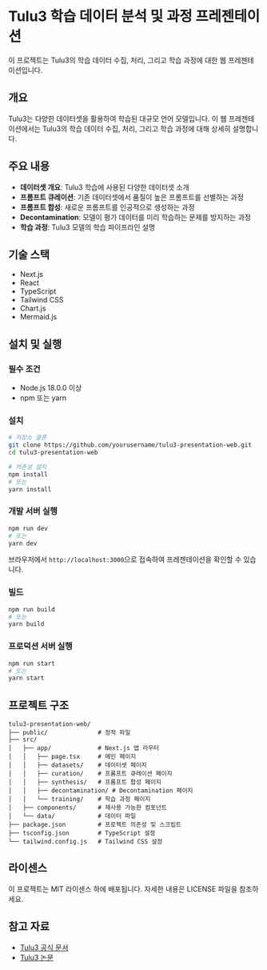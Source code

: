 # Tulu3 학습 데이터 분석 및 과정 프레젠테이션

이 프로젝트는 Tulu3의 학습 데이터 수집, 처리, 그리고 학습 과정에 대한 웹 프레젠테이션입니다.

## 개요

Tulu3는 다양한 데이터셋을 활용하여 학습된 대규모 언어 모델입니다. 이 웹 프레젠테이션에서는 Tulu3의 학습 데이터 수집, 처리, 그리고 학습 과정에 대해 상세히 설명합니다.

## 주요 내용

- **데이터셋 개요**: Tulu3 학습에 사용된 다양한 데이터셋 소개
- **프롬프트 큐레이션**: 기존 데이터셋에서 품질이 높은 프롬프트를 선별하는 과정
- **프롬프트 합성**: 새로운 프롬프트를 인공적으로 생성하는 과정
- **Decontamination**: 모델이 평가 데이터를 미리 학습하는 문제를 방지하는 과정
- **학습 과정**: Tulu3 모델의 학습 파이프라인 설명

## 기술 스택

- Next.js
- React
- TypeScript
- Tailwind CSS
- Chart.js
- Mermaid.js

## 설치 및 실행

### 필수 조건

- Node.js 18.0.0 이상
- npm 또는 yarn

### 설치

```bash
# 저장소 클론
git clone https://github.com/yourusername/tulu3-presentation-web.git
cd tulu3-presentation-web

# 의존성 설치
npm install
# 또는
yarn install
```

### 개발 서버 실행

```bash
npm run dev
# 또는
yarn dev
```

브라우저에서 `http://localhost:3000`으로 접속하여 프레젠테이션을 확인할 수 있습니다.

### 빌드

```bash
npm run build
# 또는
yarn build
```

### 프로덕션 서버 실행

```bash
npm run start
# 또는
yarn start
```

## 프로젝트 구조

```
tulu3-presentation-web/
├── public/              # 정적 파일
├── src/
│   ├── app/             # Next.js 앱 라우터
│   │   ├── page.tsx     # 메인 페이지
│   │   ├── datasets/    # 데이터셋 페이지
│   │   ├── curation/    # 프롬프트 큐레이션 페이지
│   │   ├── synthesis/   # 프롬프트 합성 페이지
│   │   ├── decontamination/ # Decontamination 페이지
│   │   └── training/    # 학습 과정 페이지
│   ├── components/      # 재사용 가능한 컴포넌트
│   └── data/            # 데이터 파일
├── package.json         # 프로젝트 의존성 및 스크립트
├── tsconfig.json        # TypeScript 설정
└── tailwind.config.js   # Tailwind CSS 설정
```

## 라이센스

이 프로젝트는 MIT 라이센스 하에 배포됩니다. 자세한 내용은 LICENSE 파일을 참조하세요.

## 참고 자료

- [Tulu3 공식 문서](https://github.com/allenai/open-instruct)
- [Tulu3 논문](https://arxiv.org/abs/2306.04751) 